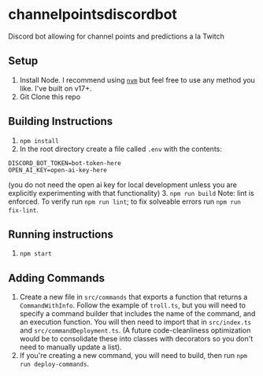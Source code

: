 # channelpointsdiscordbot
Discord bot allowing for channel points and predictions a la Twitch

## Setup
1. Install Node.  I recommend using [`nvm`](https://github.com/nvm-sh/nvm) but feel free to use any method you like.  I've built on v17+.
2. Git Clone this repo

## Building Instructions
1. `npm install`
2. In the root directory create a file called `.env` with the contents:
```
DISCORD_BOT_TOKEN=bot-token-here
OPEN_AI_KEY=open-ai-key-here
```
(you do not need the open ai key for local development unless you are explicitly experimenting with that functionality)
3. `npm run build`
Note: lint is enforced. To verify run `npm run lint`; to fix solveable errors run `npm run fix-lint`.

## Running instructions
1. `npm start`

## Adding Commands
1. Create a new file in `src/commands` that exports a function that returns a `CommandWithInfo`.  Follow the example of `troll.ts`, but you will need to specify a command builder that includes the name of the command, and an execution function.  You will then need to import that in `src/index.ts` and `src/commandDeployment.ts`.  (A future code-cleanliness optimization would be to consolidate these into classes with decorators so you don't need to manually update a list).
2. If you're creating a new command, you will need to build, then run `npm run deploy-commands`.
